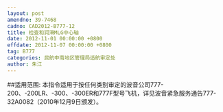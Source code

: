 ```yaml
---
layout: post
amendno: 39-7468
cadno: CAD2012-B777-12
title: 检查和润滑MLG中心轴
date: 2012-11-01 00:00:00 +0800
effdate: 2012-11-07 00:00:00 +0800
tag: B777
categories: 民航中南地区管理局适航审定处
author: 朱江
---
```


##适用范围:
本指令适用于按任何类别审定的波音公司777-200、-200LR、-300、-300ER和777F型号飞机，详见波音紧急服务通告777-32A0082（2010年12月9日颁发）。

